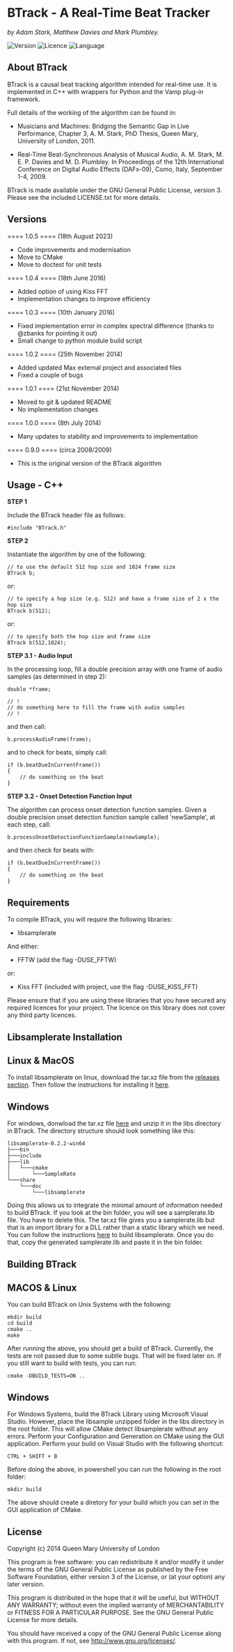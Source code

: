 BTrack - A Real-Time Beat Tracker
=================================

*by Adam Stark, Matthew Davies and Mark Plumbley.*

![Version](https://img.shields.io/badge/version-1.0.5-green.svg?style=flat-square) 
![Licence](https://img.shields.io/badge/licence-GPLv3-blue.svg?style=flat-square) 
![Language](https://img.shields.io/badge/language-C++-yellow.svg?style=flat-square) 

About BTrack
------------

BTrack is a causal beat tracking algorithm intended for real-time use. It is implemented in C++ with wrappers for Python and the Vamp plug-in framework.

Full details of the working of the algorithm can be found in:

* Musicians and Machines: Bridging the Semantic Gap in Live Performance, Chapter 3, A. M. Stark, PhD Thesis, Queen Mary, University of London, 2011.

* Real-Time Beat-Synchronous Analysis of Musical Audio, A. M. Stark, M. E. P. Davies and M. D. Plumbley. In Proceedings of the 12th International Conference on Digital Audio Effects (DAFx-09), Como, Italy, September 1-4, 2009.

BTrack is made available under the GNU General Public License, version 3. Please see the included LICENSE.txt for more details.

Versions
--------

==== 1.0.5 ==== (18th August 2023)

* Code improvements and modernisation
* Move to CMake 
* Move to doctest for unit tests

==== 1.0.4 ==== (18th June 2016)

* Added option of using Kiss FFT
* Implementation changes to improve efficiency

==== 1.0.3 ==== (10th January 2016)

* Fixed implementation error in complex spectral difference (thanks to @zbanks for pointing it out)
* Small change to python module build script

==== 1.0.2 ==== (25th November 2014)

* Added updated Max external project and associated files
* Fixed a couple of bugs

==== 1.0.1 ==== (21st November 2014)

* Moved to git & updated README
* No implementation changes

==== 1.0.0 ==== (8th July 2014)

* Many updates to stability and improvements to implementation

==== 0.9.0 ==== (circa 2008/2009)

* This is the original version of the BTrack algorithm



Usage - C++
-----------

**STEP 1**

Include the BTrack header file as follows:

	#include "BTrack.h"
	
**STEP 2**

Instantiate the algorithm by one of the following:

	// to use the default 512 hop size and 1024 frame size
	BTrack b; 

or:	

	// to specify a hop size (e.g. 512) and have a frame size of 2 x the hop size
	BTrack b(512); 
	
or:

	// to specify both the hop size and frame size
	BTrack b(512,1024);
	
**STEP 3.1 - Audio Input**

In the processing loop, fill a double precision array with one frame of audio samples (as determined in step 2): 

	double *frame; 
	
	// !
	// do something here to fill the frame with audio samples
	// !

and then call:

	b.processAudioFrame(frame);
	
and to check for beats, simply call:

	if (b.beatDueInCurrentFrame())
	{
		// do something on the beat
	}

**STEP 3.2 - Onset Detection Function Input**	

The algorithm can process onset detection function samples. Given a double precision onset detection function sample called 'newSample', at each step, call:

	b.processOnsetDetectionFunctionSample(newSample);
	
and then check for beats with:

	if (b.beatDueInCurrentFrame())
	{
		// do something on the beat
	}

Requirements
------------

To compile BTrack, you will require the following libraries:

* libsamplerate

And either:

* FFTW (add the flag -DUSE_FFTW)

or:

* Kiss FFT (included with project, use the flag -DUSE_KISS_FFT)

Please ensure that if you are using these libraries that you have secured any required licences for your project. The licence on this library does not cover any third party licences.

Libsamplerate Installation
---------------------------
Linux & MacOS
--------------
To install libsamplerate on linux, download the tar.xz file from the [releases section](https://github.com/libsndfile/libsamplerate/releases). Then follow the instructions for installing it [here](https://github.com/libsndfile/libsamplerate/blob/master/INSTALL).

Windows
--------
For windows, donwload the tar.xz file [here](https://github.com/libsndfile/libsamplerate/releases) and unzip it in the libs directory in BTrack. The directory structure should look something like this:
```
libsamplerate-0.2.2-win64
├───bin
├───include
├───lib
│   └───cmake
│       └───SampleRate
└───share
    └───doc
        └───libsamplerate
```
Doing this allows us to integrate the minimal amount of information needed to build BTrack. If you look at the bin folder, you will see a samplerate.lib file. You have to delete this. The tar.xz file gives you a samplerate.lib but that is an import library for a DLL rather than a static library which we need. You can follow the instructions [here](https://github.com/libsndfile/libsamplerate/blob/master/docs/win32.md) to build libsamplerate. Once you do that, copy the generated samplerate.lib and paste it in the bin folder.


Building BTrack
----------------
MACOS & Linux
---------------
You can build BTrack on Unix Systems with the following:

    mkdir build
    cd build
    cmake ..
    make

After running the above, you should get a build of BTrack. Currently, the tests are not passed due to some subtle bugs. That will be fixed later on. If you still want to build with tests, you can run:
    
    cmake -DBUILD_TESTS=ON ..

Windows
--------
For Windows Systems, build the BTrack Library using Microsoft Visual Studio. However, place the libsample unzipped folder in the libs directory in the root folder. This will allow CMake detect libsamplerate without any errors. Perform your Configuration and Generation on CMake using the GUI application. Perform your build on Visual Studio with the following shortcut:

    CTRL + SHIFT + B

Before doing the above, in powershell you can run the following in the root folder:

    mkdir build

The above should create a diretory for your build which you can set in the GUI application of CMake.

License
-------

Copyright (c) 2014 Queen Mary University of London

This program is free software: you can redistribute it and/or modify
it under the terms of the GNU General Public License as published by
the Free Software Foundation, either version 3 of the License, or
(at your option) any later version.

This program is distributed in the hope that it will be useful,
but WITHOUT ANY WARRANTY; without even the implied warranty of
MERCHANTABILITY or FITNESS FOR A PARTICULAR PURPOSE.  See the
GNU General Public License for more details.

You should have received a copy of the GNU General Public License
along with this program.  If not, see <http://www.gnu.org/licenses/>.
